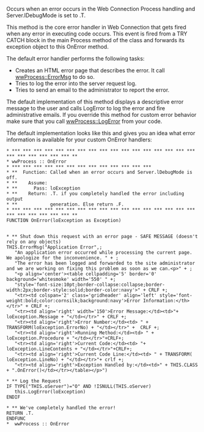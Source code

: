﻿Occurs when an error occurs in the Web Connection Process handling and Server.lDebugMode is set to .T.

This method is the core error handler in Web Connection that gets fired when any error in executing code occurs. This event is fired from a TRY CATCH block in the main Process method of the class and forwards its exception object to this OnError method.

The default error handler performs the following tasks:
* Creates an HTML error page that describes the error. It call [wwProcess::ErrorMsg](vfps://Topic/wwProcess%3A%3AErrorMsg) to do so.
* Tries to log the error into the server request log.
* Tries to send an email to the administrator to report the error.

The default implementation of this method displays a descriptive error message to the user and calls LogError to log the error and fire administrative emails. If you override this method for custom error behavior make sure that you call [wwProcess::LogError](vfps://Topic/_1NA0ODUSQ) from your code.

The default implementation looks like this and gives you an idea what error information is available for your custom OnError handlers:

```foxpro
* *** *** *** *** *** *** *** *** *** *** *** *** *** *** *** *** *** *** *** *** *** *** *** **
* wwProcess :: OnError
* *** *** *** *** *** *** *** *** *** *** *** *** ***
* **  Function: Called when an error occurs and Server.lDebugMode is off.
* **    Assume:
* **      Pass: loException
* **    Return: .T. if you completely handled the error including output
* **            generation. Else return .F.
* *** *** *** *** *** *** *** *** *** *** *** *** *** *** *** *** *** *** *** *** *** *** *** **
FUNCTION OnError(loException as Exception)


* ** Shut down this request with an error page - SAFE MESSAGE (doesn't rely on any objects)
THIS.ErrorMsg("Application Error",;
   "An application error occurred while processing the current page. We apologize for the inconvenience. " + ;
   "The error has been logged and forwarded to the site administrator and we are working on fixing this problem as soon as we can.<p>" + ;
   "<p align='center'><table cellpadding='5' border='0' background='whitesmoke' width='550' " +;
   "style='font-size:10pt;border-collapse:collapse;border-width:2px;border-style:solid;border-color:navy'>" + CRLF +;
   "<tr><td colspan='2' class='gridheader' align='left' style='font-weight:bold;color:cornsilk;background:navy'>Error Information:</th></tr>" + CRLF +;
   "<tr><td align='right' width='150'>Error Message:</td><td>"+ loException.Message + "</td></tr>" + CRLF +;
   "<tr><td align='right'>Error Number:</td><td> " + TRANSFORM(loException.ErrorNo) + "</td></tr>" +  CRLF +;
   "<tr><td align='right'>Running Method:</td><td> " + loException.Procedure + "</td></tr>"+CRLF+;
   "<tr><td align='right'>Current Code:</td><td> "+ loException.LineContents + "</td></tr>"+CRLF+;
   "<tr><td align='right'>Current Code Line:</td><td> " + TRANSFORM( loException.LineNo) + "</td></tr>"+ crlf +;
   "<tr><td align='right'>Exception Handled by:</td><td>" + THIS.CLASS + ".OnError()</td></tr></table></p>")

* ** Log the Request
IF TYPE("THIS.oServer")="O" AND !ISNULL(THIS.oServer)
   this.LogError(loException)
ENDIF

* ** We've completely handled the error!
RETURN .T.
ENDFUNC
*  wwProcess :: OnError
```